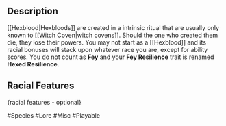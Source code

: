 ## Description

[[Hexblood|Hexbloods]] are created in a intrinsic ritual that are usually only known to [[Witch Coven|witch covens]]. Should the one who created them die, they lose their powers. You may not start as a [[Hexblood]] and its racial bonuses will stack upon whatever race you are, except for ability scores. You do not count as **Fey** and your **Fey Resilience** trait is renamed **Hexed Resilience**.
## Racial Features

{racial features - optional}

#Species #Lore #Misc #Playable